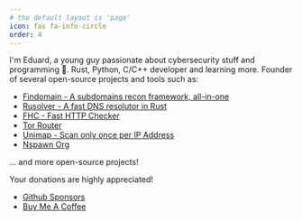 ```yaml
---
# the default layout is 'page'
icon: fas fa-info-circle
order: 4
---
```


I'm Eduard, a young guy passionate about cybersecurity stuff and programming 🤖. Rust, Python, C/C++ developer and learning more. Founder of several open-source projects and tools such as:

- [Findomain - A subdomains recon framework, all-in-one](https://github.com/Findomain/Findomain)
- [Rusolver - A fast DNS resolutor in Rust](https://github.com/edu4rdshl/rusolver)
- [FHC - Fast HTTP Checker](https://github.com/edu4rdshl/fhc)
- [Tor Router](https://github.com/edu4rdshl/tor-router)
- [Unimap - Scan only once per IP Address](https://github.com/edu4rdshl/unimap)
- [Nspawn Org](https://nspawn.org)

... and more open-source projects!

Your donations are highly appreciated!

- [Github Sponsors](https://github.com/sponsors/Edu4rdSHL)
- [Buy Me A Coffee](https://www.buymeacoffee.com/edu4rdshl)
